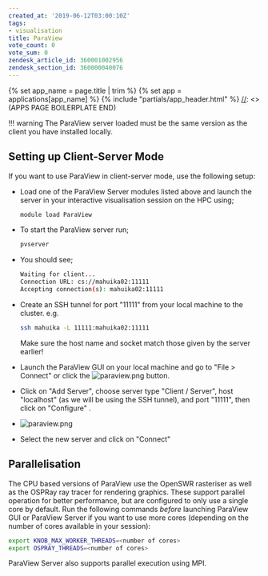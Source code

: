 ```yaml
---
created_at: '2019-06-12T03:00:10Z'
tags:
- visualisation
title: ParaView
vote_count: 0
vote_sum: 0
zendesk_article_id: 360001002956
zendesk_section_id: 360000040076
---
```



[//]: <> (APPS PAGE BOILERPLATE START)
{% set app_name = page.title | trim %}
{% set app = applications[app_name] %}
{% include "partials/app_header.html" %}
[//]: <> (APPS PAGE BOILERPLATE END)

!!! warning
     The ParaView server loaded must be the same version as the client you
     have installed locally.

## Setting up Client-Server Mode

If you want to use ParaView in client-server mode, use the following
setup:

- Load one of the ParaView Server modules listed above and launch the
    server in your interactive visualisation session on the HPC using;

    ```sh
    module load ParaView
    ```

- To start the ParaView server run;  

    ```sh
    pvserver
    ```

- You should see;

    ```sh
    Waiting for client...
    Connection URL: cs://mahuika02:11111
    Accepting connection(s): mahuika02:11111
    ```

- Create an SSH tunnel for port "11111" from your local machine to the
    cluster. e.g.

    ```sh
    ssh mahuika -L 11111:mahuika02:11111
    ```

    Make sure the host name and socket match those given by the server
    earlier!

- Launch the ParaView GUI on your local machine and go to "File &gt;
    Connect" or click
    the ![paraview.png](ParaView.png) button.

- Click on "Add Server", choose server type "Client / Server", host
    "localhost" (as we will be using the SSH tunnel), and port "11111",
    then click on "Configure" .

- ![paraview.png](ParaView_0.png)

- Select the new server and click on "Connect"

## Parallelisation

The CPU based versions of ParaView use the OpenSWR rasteriser as well as
the OSPRay ray tracer for rendering graphics. These support parallel
operation for better performance, but are configured to only use a
single core by default. Run the following commands *before* launching
ParaView GUI or ParaView Server if you want to use more cores (depending
on the number of cores available in your session):

```sh
export KNOB_MAX_WORKER_THREADS=<number of cores>
export OSPRAY_THREADS=<number of cores>
```

ParaView Server also supports parallel execution using MPI.
